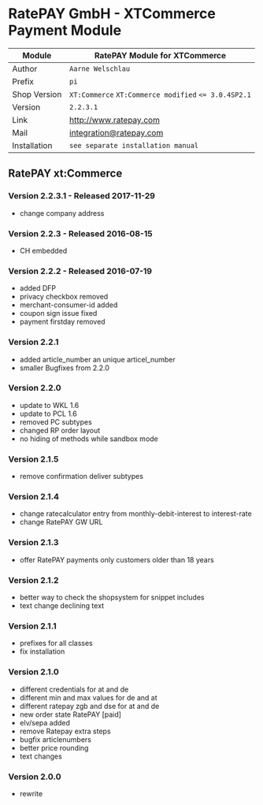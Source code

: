 RatePAY GmbH - XTCommerce Payment Module
============================================

|Module | RatePAY Module for XTCommerce
|------|----------
|Author | `Aarne Welschlau`
|Prefix | `pi`
|Shop Version | `XT:Commerce` `XT:Commerce modified` `<= 3.0.4SP2.1`
|Version | `2.2.3.1`
|Link | http://www.ratepay.com
|Mail | integration@ratepay.com
|Installation | `see separate installation manual`

## RatePAY xt:Commerce

### Version 2.2.3.1 - Released 2017-11-29
 * change company address

### Version 2.2.3 - Released 2016-08-15
 * CH embedded

### Version 2.2.2 - Released 2016-07-19
 * added DFP
 * privacy checkbox removed
 * merchant-consumer-id added
 * coupon sign issue fixed
 * payment firstday removed

### Version 2.2.1
 * added article_number an unique articel_number
 * smaller Bugfixes from 2.2.0

### Version 2.2.0
 * update to WKL 1.6
 * update to PCL 1.6
 * removed PC subtypes
 * changed RP order layout
 * no hiding of methods while sandbox mode

### Version 2.1.5
 * remove confirmation deliver subtypes

### Version 2.1.4
 * change ratecalculator entry from monthly-debit-interest to interest-rate
 * change RatePAY GW URL

### Version 2.1.3
 * offer RatePAY payments only customers older than 18 years

### Version 2.1.2
 * better way to check the shopsystem for snippet includes
 * text change declining text

### Version 2.1.1
 * prefixes for all classes
 * fix installation

### Version 2.1.0
 * different credentials for at and de
 * different min and max values for de and at
 * different ratepay zgb and dse for at and de
 * new order state RatePAY [paid]
 * elv/sepa added
 * remove Ratepay extra steps
 * bugfix articlenumbers
 * better price rounding
 * text changes

### Version 2.0.0
 * rewrite
